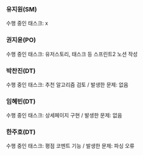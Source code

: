 ### 유지원(SM)
수행 중인 태스크: x
### 권지윤(PO)
수행 중인 태스크: 유저스토리, 태스크 등 스프린트2 노션 작성
### 박찬진(DT)
수행 중인 태스크: 추천 알고리즘 검토 / 발생한 문제: 없음
### 임혜빈(DT)
수행 중인 태스크: 상세페이지 구현 / 발생한 문제: 없음
### 한주호(DT)
수행 중인 태스크: 평점 코멘트 기능 / 발생한 문제: 파싱 오류

